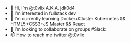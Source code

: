 - 👋 Hi, I’m @t0vlix A.K.A. jdk0d4
- 👀 I’m interested in fullstack dev
- 🌱 I’m currently learning Docker+Cluster Kubernetes && HTML5+CSS3+JS Master && React
- 💞️ I’m looking to collaborate on groups #Slack 
- 📫 How to reach me twitter @t0vlix

<!---
run jdk0d4 run!
--->
